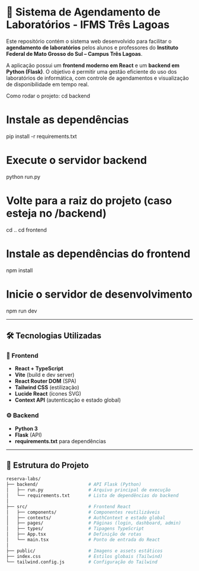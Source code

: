 # 🧪 Sistema de Agendamento de Laboratórios - IFMS Três Lagoas

Este repositório contém o sistema web desenvolvido para facilitar o **agendamento de laboratórios** pelos alunos e professores do **Instituto Federal de Mato Grosso do Sul – Campus Três Lagoas**.

A aplicação possui um **frontend moderno em React** e um **backend em Python (Flask)**. O objetivo é permitir uma gestão eficiente do uso dos laboratórios de informática, com controle de agendamentos e visualização de disponibilidade em tempo real.

Como rodar o projeto:
cd backend

# Instale as dependências
pip install -r requirements.txt

# Execute o servidor backend
python run.py

# Volte para a raiz do projeto (caso esteja no /backend)
cd ..
cd frontend

# Instale as dependências do frontend
npm install

# Inicie o servidor de desenvolvimento
npm run dev

---

## 🛠️ Tecnologias Utilizadas

### 🎨 Frontend
- **React + TypeScript**
- **Vite** (build e dev server)
- **React Router DOM** (SPA)
- **Tailwind CSS** (estilização)
- **Lucide React** (ícones SVG)
- **Context API** (autenticação e estado global)

### ⚙️ Backend
- **Python 3**
- **Flask** (API)
- **requirements.txt** para dependências

---

## 📁 Estrutura do Projeto

```bash
reserva-labs/
├── backend/                   # API Flask (Python)
│   ├── run.py                 # Arquivo principal de execução
│   └── requirements.txt       # Lista de dependências do backend
│
├── src/                       # Frontend React
│   ├── components/            # Componentes reutilizáveis
│   ├── contexts/              # AuthContext e estado global
│   ├── pages/                 # Páginas (login, dashboard, admin)
│   ├── types/                 # Tipagens TypeScript
│   ├── App.tsx                # Definição de rotas
│   └── main.tsx               # Ponto de entrada do React
│
├── public/                    # Imagens e assets estáticos
├── index.css                  # Estilos globais (Tailwind)
└── tailwind.config.js         # Configuração do Tailwind
